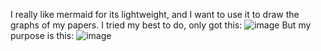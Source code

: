 I really like mermaid for its lightweight, and I want to use it to draw the graphs of my papers. I tried my best to do, only got this:
![image](https://user-images.githubusercontent.com/62041458/76374632-c330b600-637e-11ea-90de-1ed5cc246750.png)
But my purpose is this:
![image](https://user-images.githubusercontent.com/62041458/76374662-d04da500-637e-11ea-8b4b-2cca1d753016.png)
